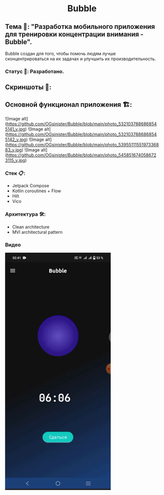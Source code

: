 # <center>Bubble</center>

## Тема 📓: "Разработка мобильного приложения для тренировки концентрации внимания - Bubble".

Bubble создан для того, чтобы помочь людям лучше сконцентрироваться на их задачах и улучшить их производительность.

### Статус 🚧: Разработано.

## Скриншоты 📸:

## Основной функционал приложения 🏗:
![Image alt] (https://github.com/OGsinister/Bubble/blob/main/photo_5321037886868545141_y.jpg)
![Image alt] (https://github.com/OGsinister/Bubble/blob/main/photo_5321037886868545142_y.jpg)
![Image alt] (https://github.com/OGsinister/Bubble/blob/main/photo_5395511155197336883_y.jpg)
![Image alt] (https://github.com/OGsinister/Bubble/blob/main/photo_5458516740586723115_y.jpg)

### Стек 📋:
  * Jetpack Compose
  * Kotlin coroutines + Flow
  * Hilt
  * Vico
    
### Архитектура 🛠:
 * Clean architecture
 * MVI architectural pattern

### Видео
![](https://github.com/OGsinister/Bubble/blob/main/bubble.gif)
